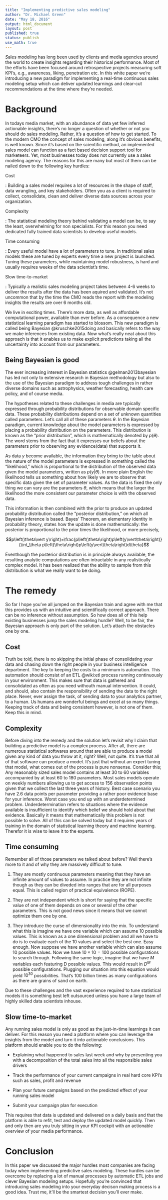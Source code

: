 ```yaml
---
title: "Implementing predictive sales modeling"
author: "Dr. Michael Green"
date: "May 18, 2016"
output: html_document
layout: post
published: true
status: publish
use_math: true
---
```



*S*ales modeling has long been used by clients and media
agencies around the world to create insights regarding their historical
performance. Most of the efforts have been focused around retrospective
projects measuring soft KPI’s, e.g., awareness, liking, penetration etc.
In this white paper we’re introducing a new paradigm for implementing a
real-time continuous sales modeling setup which can deliver updated
learnings and clear-cut recommendations at the time where they’re
needed.

Background
==========

In todays media market, with an abundance of data yet few inferred
actionable insights, there’s no longer a question of whether or not you
should do sales modeling. Rather, it’s a question of how to get started.
To the modern CMO the concept of sales modeling, along it’s obvious
benefits, is well known. Since it’s based on the scientific method, an
implemented sales model can function as a fact based decision support
tool for marketeers. Yet, most businesses today does not currently use a
sales modeling agency. The reasons for this are many but most of them
can be nailed down to the following key hurdles:

Cost

:   Building a sales model requires a lot of resources in the shape of
    staff, data wrangling, and key stakeholders. Often you as a client
    is required to collect, consolidate, clean and deliver diverse data
    sources across your organization.

Complexity

:   The statistical modeling theory behind validating a model can be, to
    say the least, overwhelming for non specialists. For this reason you
    need dedicated fully trained data scientists to develop
    useful models.

Time consuming

:   Every useful model have a lot of parameters to tune. In traditional
    sales models these are tuned by experts every time a new project
    is launched. Tuning these parameters, while maintaining model
    robustness, is hard and usually requires weeks of the data
    scientist’s time.

Slow time-to-market

:   Typically a realistic sales modeling project takes between 4-6 weeks
    to deliver the results after the data has been aquired
    and validated. It’s not uncommon that by the time the CMO reads the
    report with the modeling insights the results are over 6 months old.

We live in exciting times. There’s more data, as well as affordable
computational power, available than ever before. As a consequence a new
statistical learning paradigm has started to blossom. This new paradigm
is called being Bayesian @kruschke2015doing and basically refers to the
way we make inferences from existing data. Now what’s really neat about
this approach is that it enables us to make explicit predictions taking
all the uncertainty into account from our parameters.

Being Bayesian is good
----------------------

The ever increasing interest in Bayesian statistics @gelman2013bayesian
has led not only to extensive research in Bayesian methodology but also
to the use of the Bayesian paradigm to address tough challenges in
rather diverse domains such as astrophysics, weather forecasting, health
care policy, and of course media.

The hypotheses related to these challenges in media are typically
expressed through probability distributions for observable domain
specific data. These probability distributions depend on a set of
unknown quantities called parameters. Let’s call all of these parameters
$\theta$. In the Bayesian paradigm, current knowledge about the model
parameters is expressed by placing a probability distribution on the
parameters. This distribution is known as the “prior distribution”,
which is mathematically denoted by $p(\theta)$. The word stems from the
fact that it expresses our beliefs about the parameters prior to
observing any evidence(data) that supports it.

As data $y$ become available, the information they bring to the table
about the nature of the model parameters is expressed in something
called the “likelihood,” which is proportional to the distribution of
the observed data given the model parameters, written as
$p(y\vert\theta)$. In more plain English the likelihood tells us
something about how likely we are to observe that specific data given
the set of parameter values. As the data is fixed the only thing we can
vary are the parameters $\theta$, which means that the larger the
likelihood the more consistent our parameter choice is with the observed
data.

This information is then combined with the prior to produce an updated
probability distribution called the “posterior distribution,” on which
all Bayesian inference is based. Bayes’ Theorem, an elementary identity
in probability theory, states how the update is done mathematically: the
posterior is proportional to the prior times the likelihood, or more
precisely,

$$p\left(\theta\vert y\right)=\frac{p\left(\theta\right)p\left(y\vert\theta\right)}{\int_\theta p\left(\theta\right)p\left(y\vert\theta\right)d\theta}$$

Eventhough the posterior distribution is in principle always available,
the resulting analytic computations are often intractable in any
realistically complex model. It has been realized that the ability to
sample from this distribution is what we really want to be doing.

The remedy
==========

So far I hope you’ve all jumped on the Bayesian train and agree with me
that this provides us with an intuitive and scientifically correct
approach. There can be no inference without assumption. So how does all
of this help existing businesses jump the sales modeling hurdle? Well,
to be fair, the Bayesian approach is only part of the solution. Let’s
attach the obstacles one by one.

Cost
----

Truth be told, there is no skipping the initial phase of consolidating
your data and chasing down the right people in your business
intelligence department. The key to keeping the costs to a minimum is
automation. This automation should consist of an ETL @wiki:etl process
running continuously in your environment. This makes sure that data is
gathered and consolidated as often as you need withouth manual
intervention. It could, and should, also contain the responsibility of
sending the data to the right place. Never, ever assign the task, of
sending data to your analytics partner, to a human. Us humans are
wonderful beings and excel at so many things. Keeping track of data and
being consistent however, is not one of them. Keep this in mind.

Complexity
----------

Before diving into the remedy and the solution let’s revisit why I claim
that building a predictive model is a complex process. After all, there
are numerous statistical softwares around that are able to produce a
model given any kind of data you throw at it, right? Well, not quite.
It’s true that all of that software can produce a model. It’s just that
without an expert tuning that model, what comes out of the process is
pure nonsense. Consider this; Any reasonably sized sales model contains
at least 30 to 60 variables accompanied by at least 60 to 180
parameters. Most sales models operate on weekly numbers allowing us to
get access to 156 observation points given that we collect the last
three years of history. Best case scenario you have 2.6 data points per
parameter providing a rather poor evidence base for your inference.
Worst case you end up with an underdetermined problem.
Underdetermination refers to situations where the evidence available is
insufficient to identify which belief we should hold about that
evidence. Basically it means that mathematically this problem is not
possible to solve. All of this can be solved today but it requires years
of training in the domain of statistical learning theory and machine
learning. Therefor it is wise to leave it to the experts.

Time consuming
--------------

Remember all of those parameters we talked about before? Well there’s
more to it and of why they are massively difficult to tune.

1.  They are mostly continuous parameters meaning that they have an
    infinite amount of values to assume. In practice they are not
    infinite though as they can be diveded into ranges that are for all
    purposes equal. This is called region of practical
    equivalence (ROPE).

2.  They are not independent which is short for saying that the specific
    value of one of them depends on one or several of the
    other parameters. This is not good news since it means that we
    cannot optimize them one by one.

3.  They introduce the curse of dimensionality into the mix. To
    understand what this is imagine we have one variable which can
    assume 10 possible values. This is known as a one dimensional
    problem and all we have to do is to evaluate each of the 10 values
    and select the best one. Easy enough. Now suppose we have another
    variable which can also assume 10 possible values. Now we have
    $10\times10=100$ possible configurations to search through.
    Following the same logic, imagine that we have $M$ variables each
    featuring D possible values. This would result in $D^M$
    possible configurations. Plugging our situation into this equation
    would yield $10^{30}$ possibilities. That’s 100 billion times as
    many configurations as there are grains of sand on earth.

Due to these challenges and the vast experience required to tune
statistical models it is something best left outsourced unless you have
a large team of highly skilled data scientists inhouse.

Slow time-to-market
-------------------

Any running sales model is only as good as the just-in-time learnings it
can deliver. For this reason you need a platform where you can leverage
the insights from the model and turn it into actionable conclusions.
This platform should enable you to do the following:

-   Explaining what happened to sales last week and why by presenting
    you with a decomposition of the total sales into all the responsible
    sales drivers

-   Track the performance of your current campaigns in real hard core
    KPI’s such as sales, profit and revenue

-   Plan your future campaigns based on the predicted effect of your
    running sales model

-   Submit your campaign plan for execution

This requires that data is updated and delivered on a daily basis and
that the platform is able to refit, test and deploy the updated model
quickly. Then and only then are you truly sitting in your KPI cockpit
with an actionable overview of your media performance.

Conclusion
==========

In this paper we discussed the major hurdles most companies are facing
today when implementing predictive sales modeling. These hurdles can be
overcome by replacing a lot of manual processes by automatic ETL jobs
and clever Bayesian modeling setups. Hopefully you’re convinced that
introducing sales modeling into your everyday decison making process is
a good idea. Trust me, it’ll be the smartest decision you’ll ever make.
